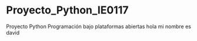 # Proyecto_Python_IE0117
Proyecto Python Programación bajo plataformas abiertas
hola mi nombre es david

